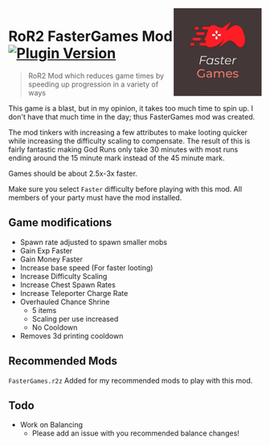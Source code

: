 <img src="icon.png" align="right" height="175px" width="175px" />

# RoR2 FasterGames Mod  [![Plugin Version](https://img.shields.io/github/v/release/GrahamMThomas/RoR2_Faster-Games?label=latest-version)](https://github.com/GrahamMThomas/RoR2_Faster-Games/releases)
> RoR2 Mod which reduces game times by speeding up progression in a variety of ways

This game is a blast, but in my opinion, it takes too much time to spin up. I don't have that much time in the day; thus FasterGames mod was created.

The mod tinkers with increasing a few attributes to make looting quicker while increasing the difficulty scaling to compensate. The result of this is fairly fantastic making God Runs only take 30 minutes with most runs ending around the 15 minute mark instead of the 45 minute mark.

Games should be about 2.5x-3x faster.

Make sure you select `Faster` difficulty before playing with this mod. All members of your party must have the mod installed.


## Game modifications
- Spawn rate adjusted to spawn smaller mobs
- Gain Exp Faster
- Gain Money Faster
- Increase base speed (For faster looting)
- Increase Difficulty Scaling
- Increase Chest Spawn Rates
- Increase Teleporter Charge Rate
- Overhauled Chance Shrine
	- 5 items
	- Scaling per use increased
	- No Cooldown
- Removes 3d printing cooldown

## Recommended Mods
`FasterGames.r2z` Added for my recommended mods to play with this mod.

## Todo
- Work on Balancing
	- Please add an issue with you recommended balance changes!
